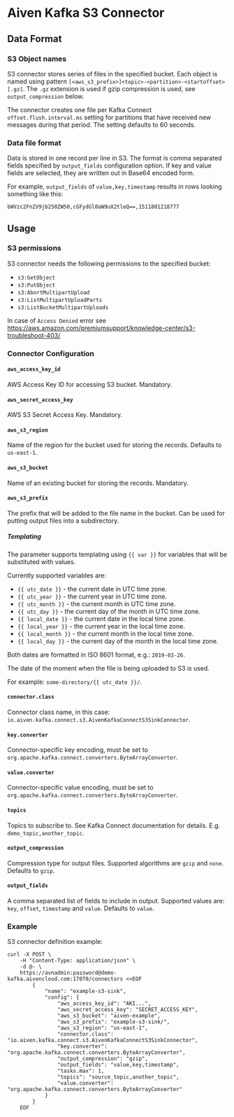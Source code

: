 # Aiven Kafka S3 Connector

## Data Format

### S3 Object names

S3 connector stores series of files in the specified bucket. Each object is named using pattern `[<aws_s3_prefix>]<topic>-<partition>-<startoffset>[.gz]`. The `.gz` extension is used if gzip compression is used, see `output_compression` below.

The connector creates one file per Kafka Connect `offset.flush.interval.ms` setting for partitions that have received new messages during that period. The setting defaults to 60 seconds.

### Data file format

Data is stored in one record per line in S3. The format is comma separated fields specified by `output_fields` configuration option. If key and value fields are selected, they are written out in Base64 encoded form.

For example, `output_fields` of `value,key,timestamp` results in rows looking something like this:

```
bWVzc2FnZV9jb250ZW50,cGFydGl0aW9uX2tleQ==,1511801218777
```

## Usage

### S3 permissions

S3 connector needs the following permissions to the specified bucket:

* ``s3:GetObject``
* ``s3:PutObject``
* ``s3:AbortMultipartUpload``
* ``s3:ListMultipartUploadParts``
* ``s3:ListBucketMultipartUploads``

In case of ``Access Denied`` error see https://aws.amazon.com/premiumsupport/knowledge-center/s3-troubleshoot-403/

### Connector Configuration

#### `aws_access_key_id`

AWS Access Key ID for accessing S3 bucket. Mandatory.

#### `aws_secret_access_key`

AWS S3 Secret Access Key. Mandatory.

#### `aws_s3_region`

Name of the region for the bucket used for storing the records. Defaults to `us-east-1`.

#### `aws_s3_bucket`

Name of an existing bucket for storing the records. Mandatory.

#### `aws_s3_prefix`

The prefix that will be added to the file name in the bucket.
Can be used for putting output files into a subdirectory.

##### Templating

The parameter supports templating using `{{ var }}` for variables that will be substituted with values.

Currently supported variables are:
- `{{ utc_date }}` - the current date in UTC time zone.
- `{{ utc_year }}` - the current year in UTC time zone.
- `{{ utc_month }}` - the current month in UTC time zone.
- `{{ utc_day }}` - the current day of the month in UTC time zone.
- `{{ local_date }}` - the current date in the local time zone.
- `{{ local_year }}` - the current year in the local time zone.
- `{{ local_month }}` - the current month in the local time zone.
- `{{ local_day }}` - the current day of the month in the local time zone.

Both dates are formatted in ISO 8601 format, e.g.: `2019-03-26`.

The date of the moment when the file is being uploaded to S3 is used.

For example: `some-directory/{{ utc_date }}/`.

#### `connector.class`

Connector class name, in this case: `io.aiven.kafka.connect.s3.AivenKafkaConnectS3SinkConnector`.

#### `key.converter`

Connector-specific key encoding, must be set to `org.apache.kafka.connect.converters.ByteArrayConverter`.

#### `value.converter`

Connector-specific value encoding, must be set to `org.apache.kafka.connect.converters.ByteArrayConverter`.

#### `topics`

Topics to subscribe to. See Kafka Connect documentation for details. E.g. `demo_topic,another_topic`.

#### `output_compression`

Compression type for output files. Supported algorithms are `gzip` and `none`. Defaults to `gzip`.

#### `output_fields`

A comma separated list of fields to include in output. Supported values are: `key`, `offset`, `timestamp` and `value`. Defaults to `value`.

### Example

S3 connector definition example:

```
curl -X POST \
    -H "Content-Type: application/json" \
    -d @- \
    https://avnadmin:password@demo-kafka.aivencloud.com:17070/connectors <<EOF
        {
            "name": "example-s3-sink",
            "config": {
                "aws_access_key_id": "AKI...",
                "aws_secret_access_key": "SECRET_ACCESS_KEY",
                "aws_s3_bucket": "aiven-example",
                "aws_s3_prefix": "example-s3-sink/",
                "aws_s3_region": "us-east-1",
                "connector.class": "io.aiven.kafka.connect.s3.AivenKafkaConnectS3SinkConnector",
                "key.converter": "org.apache.kafka.connect.converters.ByteArrayConverter",
                "output_compression": "gzip",
                "output_fields": "value,key,timestamp",
                "tasks.max": 1,
                "topics": "source_topic,another_topic",
                "value.converter": "org.apache.kafka.connect.converters.ByteArrayConverter"
            }
        }
    EOF
```
